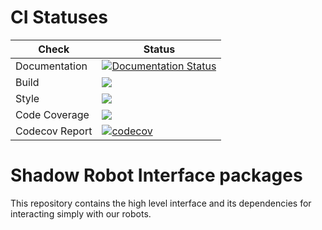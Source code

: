 # CI Statuses

Check | Status
---|---
Documentation|[![Documentation Status](https://readthedocs.org/projects/dexterous-hand/badge/?version=latest)](https://dexterous-hand.readthedocs.io/en/latest/?badge=latest)|
Build|[<img src="https://codebuild.eu-west-2.amazonaws.com/badges?uuid=eyJlbmNyeXB0ZWREYXRhIjoibGw4V2ovMmRXUGdCYlJwd0xzbVlGR3JtQVE3TytlTm9uenJ2bURyZ3lQc1prRVRqa1BJUk1Qb0d4TmhaYTRBNGJyazBlSU5zT0NyMEhNOTJMRlpYUVZ3PSIsIml2UGFyYW1ldGVyU3BlYyI6IkNMcWZBM01LRDlRUXl0eDgiLCJtYXRlcmlhbFNldFNlcmlhbCI6MX0%3D&branch=noetic-devel"/>](https://eu-west-2.console.aws.amazon.com/codesuite/codebuild/projects/auto_sr_interface_noetic-devel_install_check/)
Style|[<img src="https://codebuild.eu-west-2.amazonaws.com/badges?uuid=eyJlbmNyeXB0ZWREYXRhIjoiRmh2c2hJaFZUZWh3REJNUDkzYUxXbm45bUs2Umo3UzAvQ096dThJRlR3SVdmN1ZXZE9Kczc4M005SGhOeGJKUVFXVnRIV1o3bjM3aTJicWlsbEZ0WDJ3PSIsIml2UGFyYW1ldGVyU3BlYyI6Im0zUmUyd0RKbldiekVyUzgiLCJtYXRlcmlhbFNldFNlcmlhbCI6MX0%3D&branch=noetic-devel"/>](https://eu-west-2.console.aws.amazon.com/codesuite/codebuild/projects/auto_sr_interface_noetic-devel_style_check/)
Code Coverage|[<img src="https://codebuild.eu-west-2.amazonaws.com/badges?uuid=eyJlbmNyeXB0ZWREYXRhIjoiUUdRZlVJMFAzQ2FVMEp0K2tDOVlmUGoxNWY0aVFTZHpmVFpDWXFadkJaUGRMRndmZllxeDJMaTBxbmhteFh1SlZzWFcrTWlnRFFRdjNmdFVNckhLczFBPSIsIml2UGFyYW1ldGVyU3BlYyI6ImNrbHdUT21USS9zS3l5ME8iLCJtYXRlcmlhbFNldFNlcmlhbCI6MX0%3D&branch=noetic-devel"/>](https://eu-west-2.console.aws.amazon.com/codesuite/codebuild/projects/auto_sr_interface_noetic-devel_code_coverage/)
Codecov Report |[![codecov](https://codecov.io/gh/shadow-robot/sr_interface/branch/kinetic-devel/graph/badge.svg?token=BFvwh3wAgu)](https://codecov.io/gh/shadow-robot/sr_interface)



# Shadow Robot Interface packages
This repository contains the high level interface and its dependencies for interacting simply with our robots.
